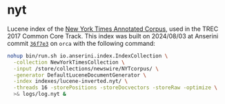 # nyt

Lucene index of the [New York Times Annotated Corpus](https://catalog.ldc.upenn.edu/LDC2008T19), used in the TREC 2017 Common Core Track.
This index was built on 2024/08/03 at Anserini commit [`36f7e3`](https://github.com/castorini/anserini/commit/36f7e314d6c07f6cc4a23ce30cd1821c920ba231) on `orca` with the following command:

```bash
nohup bin/run.sh io.anserini.index.IndexCollection \
  -collection NewYorkTimesCollection \
  -input /store/collections/newswire/NYTcorpus/ \
  -generator DefaultLuceneDocumentGenerator \
  -index indexes/lucene-inverted.nyt/ \
  -threads 16 -storePositions -storeDocvectors -storeRaw -optimize \
  >& logs/log.nyt &
```
